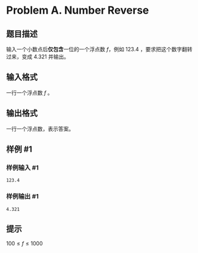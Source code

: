 # Problem A. Number Reverse

## 题目描述

输入一个小数点后**仅包含**一位的一个浮点数 $f$，例如 $123.4$ ，要求把这个数字翻转过来，变成 $4.321$ 并输出。

## 输入格式

一行一个浮点数 $f$ 。

## 输出格式

一行一个浮点数，表示答案。

## 样例 #1

### 样例输入 #1

```
123.4
```

### 样例输出 #1

```
4.321
```

## 提示

$100\leq f\leq1000$